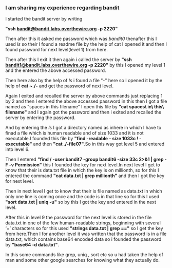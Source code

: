 ### I am sharing my experience regarding bandit
I started the bandit server by writing

**"ssh bandit@bandit.labs.overthewire.org -p 2220"**

Then after this it asked me password  which was *bandit0* thenafter this I used *ls* so their I found a readme file by the help of cat I opened it and then I found password for next level(level 1) from here.

Then after this I exit it then again i called the server by **"ssh bandit1@bandit.labs.overthewire.org -p 2220"** by this I opened my level 1 and the entered the above accessed password.

Then here also by the help of *ls* i found a file "-" here so I opened it by the help of **cat ~./-** and get the password of next level.

Again I exited and recalled the server by above commands just replacing 1 by 2 and then I entered the above accessed password in this then I got a file named as "spaces in this filename" I open this file by **"cat spaces\ in\ this\ filename"** and I again got the password and then i exited and recalled the server by entering the password.

And by entering the *ls* I got a directory named as inhere in which I have to finad a file which is human readable and of size 1033 and it is not executable.I founded this file by **"find -readable – size 1033c ! -executable"** and then **"cat ./-file07"**.So in this way got level 5 and entered into level 6.

Then I entered  **"find / -user bandit7 -group bandit6 -size 33c 2>&1 | grep -F -v Permission"** this I founded the key for next level.In next level I get to know that their is data.txt file in which the key is on millionth, so for this I entered the command **"cat data.txt | grep millionth"** and then I got the key for next level.

Then in next level I get to know that their is file named as data.txt in which only one line is coming once and the code is in that line so for this I used **"sort data.txt | uniq -u"** so by this I got the key and entered in the next level.

After this in level 9 the password for the next level is stored in the file data.txt in one of the few human-readable strings, beginning with several ‘=’ characters so for this used **"strings data.txt | grep =="** so I get the key from here.Then I for another level it was written that the password is in a file data.txt, which contains base64 encoded data so i founded the password by **"base64 -d data.txt"**.



In this some commands like grep, uniq , sort etc so u had taken the help of man and some other google searches for knowing what they actually do.
